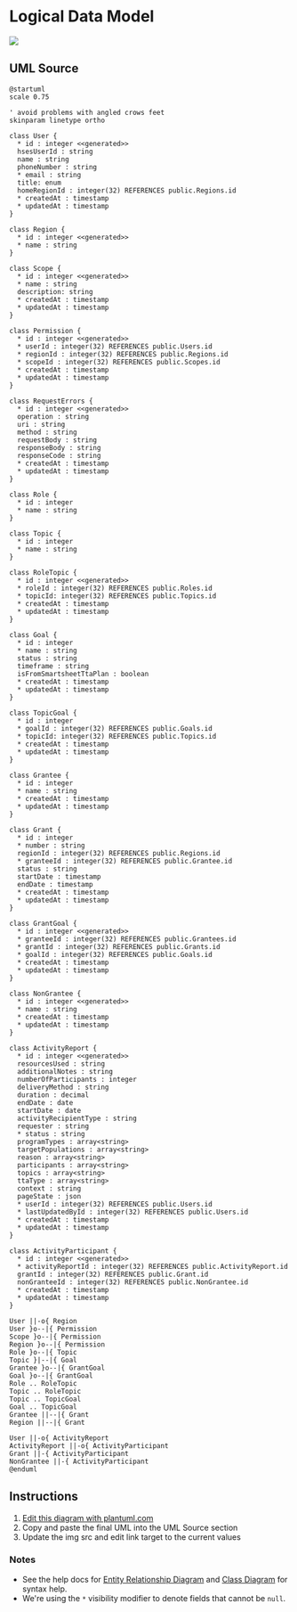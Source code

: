 Logical Data Model
==================

<img src="http://www.plantuml.com/plantuml/png/nLRRRkCs47tNL_2jRO0OHOkYm29OxANU8WzrWoJx0HDn8hCbEUnmbAqHvzzhYbX2yYfRnYhG5niwSpyylBo90YoziqrimQBwVlNpJqtpZO87Cbe5fZkBBgfFHhOAV6THgvRfKrJtYDB4FuqFmE2KDHvb5r0HovQQfhKGe_eOaTLZezIPCbgzKiOBTWVeug93Zmo2-lNhWtaRCIRVo-GKXOtl3gW7X-Fli2MFczxT8O_XCuKEZ1r3OiJYAuM-ToaxERp6pf2_73NnxOy_VAUkrn_Mr-lD-_MD2lsTDUqgEyQLqKFgbZ5r-LOEWM8SHW4N1aiVz8pbwVFeEK_Dy6T7WvOKDoq5F2M3KXfZooQ88L_GHUDS8JiJO_L8VKIkO3ijUk6QJroZc7Yg21lu_2zMzgyUewoPYMCD6nJIXo4_Ng6UpVZJeMnfedxEPTwHtatX6CX7V0v_JneBld1GidFo-vfaRocOjZwcbCbnLSfYiZMBdRAMjPQK_bB_MypGnNA1_4fWwpXGAWf87yT8IdZFHsucVc1oDmvOuXPHRWMkB2H1tH5P1B-ius7mhxNT7MmLfASK_nVf35wmKg_BAprRv_XwElbKw_90DQndpnGu8wY4iFm2WaU3ejSpw59YaWHgDl890qwfgOrBKQTeU1aN6_AvwrCky6MbtxPY7epihZ4GIqrvnaWzjyCRR787WTOcNLnWDoGuKLKM-k_tLy1YMXCIqvEzeD6Q1-JTRr_SRBelrw76rZYm4pMcuOfi9n2KoGu53NgvtGMSkJEFteSpUo8mTGmknISSc65taQs9407kKAuez7ReTCw74IBv6KEOCd9apiVYh44WzJDZQSaB_YsJ0Q336ydi_179d_peiX3bOnRKkzqBWvThTAIUkdq24t5Nz3lT3Rdn5vqVESIN_LmHjodE2uXAHAlz_fmULRuPCl94v-Vxnz5xl1cUjJDuZfepa2t-m-tR3B_gQJz0wG1iSl_5hHpjJVhv0iqfLokL_aSfvw5Sj6GhoBXmchoK-3pA11iJD5taPlgPVUOabuib-xovh2C-x_C6lUwT_GS0">

UML Source
----------

```
@startuml
scale 0.75

' avoid problems with angled crows feet
skinparam linetype ortho

class User {
  * id : integer <<generated>>
  hsesUserId : string
  name : string
  phoneNumber : string
  * email : string
  title: enum
  homeRegionId : integer(32) REFERENCES public.Regions.id
  * createdAt : timestamp
  * updatedAt : timestamp
}

class Region {
  * id : integer <<generated>>
  * name : string
}

class Scope {
  * id : integer <<generated>>
  * name : string
  description: string
  * createdAt : timestamp
  * updatedAt : timestamp
}

class Permission {
  * id : integer <<generated>>
  * userId : integer(32) REFERENCES public.Users.id
  * regionId : integer(32) REFERENCES public.Regions.id
  * scopeId : integer(32) REFERENCES public.Scopes.id
  * createdAt : timestamp
  * updatedAt : timestamp
}

class RequestErrors {
  * id : integer <<generated>>
  operation : string
  uri : string
  method : string
  requestBody : string
  responseBody : string
  responseCode : string
  * createdAt : timestamp
  * updatedAt : timestamp
}

class Role {
  * id : integer
  * name : string
}

class Topic {
  * id : integer
  * name : string
}

class RoleTopic {
  * id : integer <<generated>>
  * roleId : integer(32) REFERENCES public.Roles.id
  * topicId: integer(32) REFERENCES public.Topics.id
  * createdAt : timestamp
  * updatedAt : timestamp
}

class Goal {
  * id : integer
  * name : string
  status : string
  timeframe : string
  isFromSmartsheetTtaPlan : boolean
  * createdAt : timestamp
  * updatedAt : timestamp
}

class TopicGoal {
  * id : integer
  * goalId : integer(32) REFERENCES public.Goals.id
  * topicId: integer(32) REFERENCES public.Topics.id
  * createdAt : timestamp
  * updatedAt : timestamp
}

class Grantee {
  * id : integer
  * name : string
  * createdAt : timestamp
  * updatedAt : timestamp
}

class Grant {
  * id : integer
  * number : string
  regionId : integer(32) REFERENCES public.Regions.id
  * granteeId : integer(32) REFERENCES public.Grantee.id
  status : string
  startDate : timestamp
  endDate : timestamp
  * createdAt : timestamp
  * updatedAt : timestamp
}

class GrantGoal {
  * id : integer <<generated>>
  * granteeId : integer(32) REFERENCES public.Grantees.id
  * grantId : integer(32) REFERENCES public.Grants.id
  * goalId : integer(32) REFERENCES public.Goals.id
  * createdAt : timestamp
  * updatedAt : timestamp
}

class NonGrantee {
  * id : integer <<generated>>
  * name : string
  * createdAt : timestamp
  * updatedAt : timestamp
}

class ActivityReport {
  * id : integer <<generated>>
  resourcesUsed : string
  additionalNotes : string
  numberOfParticipants : integer
  deliveryMethod : string
  duration : decimal
  endDate : date
  startDate : date
  activityRecipientType : string
  requester : string
  * status : string
  programTypes : array<string>
  targetPopulations : array<string>
  reason : array<string>
  participants : array<string>
  topics : array<string>
  ttaType : array<string>
  context : string
  pageState : json
  * userId : integer(32) REFERENCES public.Users.id
  * lastUpdatedById : integer(32) REFERENCES public.Users.id
  * createdAt : timestamp
  * updatedAt : timestamp
}

class ActivityParticipant {
  * id : integer <<generated>>
  * activityReportId : integer(32) REFERENCES public.ActivityReport.id
  grantId : integer(32) REFERENCES public.Grant.id
  nonGranteeId : integer(32) REFERENCES public.NonGrantee.id
  * createdAt : timestamp
  * updatedAt : timestamp
}

User ||-o{ Region
User }o--|{ Permission
Scope }o--|{ Permission
Region }o--|{ Permission
Role }o--|{ Topic
Topic }|--|{ Goal
Grantee }o--|{ GrantGoal
Goal }o--|{ GrantGoal
Role .. RoleTopic
Topic .. RoleTopic
Topic .. TopicGoal
Goal .. TopicGoal
Grantee ||--|{ Grant
Region ||--|{ Grant

User ||-o{ ActivityReport
ActivityReport ||-o{ ActivityParticipant
Grant ||-{ ActivityParticipant
NonGrantee ||-{ ActivityParticipant
@enduml
```

Instructions
------------

1. [Edit this diagram with plantuml.com](http://www.plantuml.com/plantuml/umla/nLRRRkCs47tNL_2jRO0OHOkYm29OxANU8WzrWoJx0HDn8hCbEUnmbAqHvzzhYbX2yYfRnYhG5niwSpyylBo90YoziqrimQBwVlNpJqtpZO87Cbe5fZkBBgfFHhOAV6THgvRfKrJtYDB4FuqFmE2KDHvb5r0HovQQfhKGe_eOaTLZezIPCbgzKiOBTWVeug93Zmo2-lNhWtaRCIRVo-GKXOtl3gW7X-Fli2MFczxT8O_XCuKEZ1r3OiJYAuM-ToaxERp6pf2_73NnxOy_VAUkrn_Mr-lD-_MD2lsTDUqgEyQLqKFgbZ5r-LOEWM8SHW4N1aiVz8pbwVFeEK_Dy6T7WvOKDoq5F2M3KXfZooQ88L_GHUDS8JiJO_L8VKIkO3ijUk6QJroZc7Yg21lu_2zMzgyUewoPYMCD6nJIXo4_Ng6UpVZJeMnfedxEPTwHtatX6CX7V0v_JneBld1GidFo-vfaRocOjZwcbCbnLSfYiZMBdRAMjPQK_bB_MypGnNA1_4fWwpXGAWf87yT8IdZFHsucVc1oDmvOuXPHRWMkB2H1tH5P1B-ius7mhxNT7MmLfASK_nVf35wmKg_BAprRv_XwElbKw_90DQndpnGu8wY4iFm2WaU3ejSpw59YaWHgDl890qwfgOrBKQTeU1aN6_AvwrCky6MbtxPY7epihZ4GIqrvnaWzjyCRR787WTOcNLnWDoGuKLKM-k_tLy1YMXCIqvEzeD6Q1-JTRr_SRBelrw76rZYm4pMcuOfi9n2KoGu53NgvtGMSkJEFteSpUo8mTGmknISSc65taQs9407kKAuez7ReTCw74IBv6KEOCd9apiVYh44WzJDZQSaB_YsJ0Q336ydi_179d_peiX3bOnRKkzqBWvThTAIUkdq24t5Nz3lT3Rdn5vqVESIN_LmHjodE2uXAHAlz_fmULRuPCl94v-Vxnz5xl1cUjJDuZfepa2t-m-tR3B_gQJz0wG1iSl_5hHpjJVhv0iqfLokL_aSfvw5Sj6GhoBXmchoK-3pA11iJD5taPlgPVUOabuib-xovh2C-x_C6lUwT_GS0)
2. Copy and paste the final UML into the UML Source section
3. Update the img src and edit link target to the current values

### Notes

* See the help docs for [Entity Relationship Diagram](https://plantuml.com/ie-diagram) and [Class Diagram](https://plantuml.com/class-diagram) for syntax help.
* We're using the `*` visibility modifier to denote fields that cannot be `null`.

